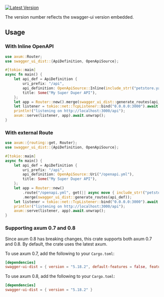 [![Latest Version](https://img.shields.io/crates/v/swagger-ui-dist.svg)](https://crates.io/crates/swagger-ui-dist)

The version number reflects the swagger-ui version embedded.

## Usage

### With Inline OpenAPI

```rust
use axum::Router;
use swagger_ui_dist::{ApiDefinition, OpenApiSource};

#[tokio::main]
async fn main() {
    let api_def = ApiDefinition {
        uri_prefix: "/api",
        api_definition: OpenApiSource::Inline(include_str!("petstore.yaml")),
        title: Some("My Super Duper API"),
    };
    let app = Router::new().merge(swagger_ui_dist::generate_routes(api_def));
    let listener = tokio::net::TcpListener::bind("0.0.0.0:3000").await.unwrap();
    println!("listening on http://localhost:3000/api");
    axum::serve(listener, app).await.unwrap();
}
```

### With external Route

```rust
use axum::{routing::get, Router};
use swagger_ui_dist::{ApiDefinition, OpenApiSource};

#[tokio::main]
async fn main() {
    let api_def = ApiDefinition {
        uri_prefix: "/api",
        api_definition: OpenApiSource::Uri("/openapi.yml"),
        title: Some("My Super Duper API"),
    };
    let app = Router::new()
        .route("/openapi.yml", get(|| async move { include_str!("petstore.yaml") }))
        .merge(swagger_ui_dist::generate_routes(api_def));
    let listener = tokio::net::TcpListener::bind("0.0.0.0:3000").await.unwrap();
    println!("listening on http://localhost:3000/api");
    axum::serve(listener, app).await.unwrap();
}
```

### Supporting axum 0.7 and 0.8

Since axum 0.8 has breaking changes, this crate supports both axum 0.7 and 0.8. By default, the crate uses the latest axum.

To use axum 0.7, add the following to your `Cargo.toml`:

```toml
[dependencies]
swagger-ui-dist = { version = "5.18.2", default-features = false, features = ["with-axum-07"] }
```

To use axum 0.8, add the following to your `Cargo.toml`:

```toml
[dependencies]
swagger-ui-dist = { version = "5.18.2" }
```

